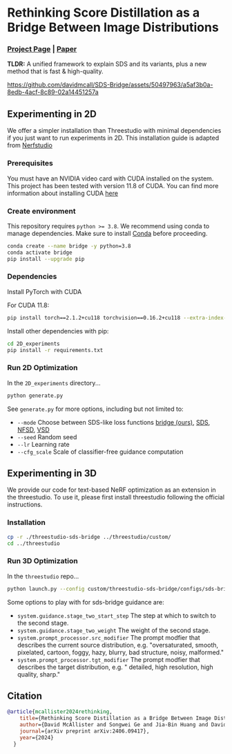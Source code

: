 # Rethinking Score Distillation as a Bridge Between Image Distributions

### [Project Page](https://sds-bridge.github.io/) | [Paper](https://arxiv.org/abs/2406.09417) 

**TLDR:** A unified framework to explain SDS and its variants, plus a new method that is fast & high-quality.

https://github.com/davidmcall/SDS-Bridge/assets/50497963/a5af3b0a-8edb-4acf-8c89-02a14451257a


## Experimenting in 2D

We offer a simpler installation than Threestudio with minimal dependencies if you just want to run experiments in 2D. This installation guide is adapted from [Nerfstudio](https://github.com/nerfstudio-project/nerfstudio)

### Prerequisites

You must have an NVIDIA video card with CUDA installed on the system. This project has been tested with version 11.8 of CUDA. You can find more information about installing CUDA [here](https://docs.nvidia.com/cuda/cuda-quick-start-guide/index.html)

### Create environment

This repository requires `python >= 3.8`. We recommend using conda to manage dependencies. Make sure to install [Conda](https://docs.conda.io/miniconda.html) before proceeding.

```bash
conda create --name bridge -y python=3.8
conda activate bridge
pip install --upgrade pip
```

### Dependencies

Install PyTorch with CUDA

For CUDA 11.8:

```bash
pip install torch==2.1.2+cu118 torchvision==0.16.2+cu118 --extra-index-url https://download.pytorch.org/whl/cu118
```

Install other dependencies with pip:

```bash
cd 2D_experiments
pip install -r requirements.txt
```

### Run 2D Optimization

In the `2D_experiments` directory...

```bash
python generate.py
```

See `generate.py` for more options, including but not limited to:
* `--mode` Choose between SDS-like loss functions [bridge (ours)](https://sds-bridge.github.io/), [SDS](https://dreamfusion3d.github.io), [NFSD](https://orenkatzir.github.io/nfsd/), [VSD](https://ml.cs.tsinghua.edu.cn/prolificdreamer/)
* `--seed` Random seed
* `--lr` Learning rate
* `--cfg_scale` Scale of classifier-free guidance computation


## Experimenting in 3D

We provide our code for text-based NeRF optimization as an extension in the threestudio. To use it, please first install threestudio following the official instructions.

### Installation

```bash
cp -r ./threestudio-sds-bridge ../threestudio/custom/
cd ../threestudio
```

### Run 3D Optimization

In the `threestudio` repo...

```bash
python launch.py --config custom/threestudio-sds-bridge/configs/sds-bridge.yaml --train --gpu 0 system.prompt_processor.prompt="a pineapple"
```

Some options to play with for sds-bridge guidance are:
* `system.guidance.stage_two_start_step` The step at which to switch to the second stage.
* `system.guidance.stage_two_weight` The weight of the second stage.
* `system.prompt_processor.src_modifier` The prompt modfier that describes the current source distribution, e.g. "oversaturated, smooth, pixelated, cartoon, foggy, hazy, blurry, bad structure, noisy, malformed."
* `system.prompt_processor.tgt_modifier` The prompt modfier that describes the target distribution, e.g. " detailed, high resolution, high quality, sharp."


## Citation

``` bibtex
@article{mcallister2024rethinking,
    title={Rethinking Score Distillation as a Bridge Between Image Distributions},
    author={David McAllister and Songwei Ge and Jia-Bin Huang and David W. Jacobs and Alexei A. Efros and Aleksander Holynski and Angjoo Kanazawa},
    journal={arXiv preprint arXiv:2406.09417},
    year={2024}
  }
```
